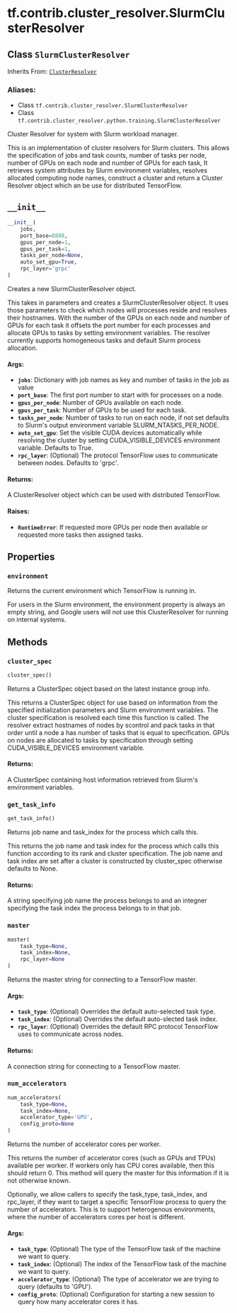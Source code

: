 <div itemscope itemtype="http://developers.google.com/ReferenceObject">
<meta itemprop="name" content="tf.contrib.cluster_resolver.SlurmClusterResolver" />
<meta itemprop="path" content="Stable" />
<meta itemprop="property" content="environment"/>
<meta itemprop="property" content="__init__"/>
<meta itemprop="property" content="cluster_spec"/>
<meta itemprop="property" content="get_task_info"/>
<meta itemprop="property" content="master"/>
<meta itemprop="property" content="num_accelerators"/>
</div>

# tf.contrib.cluster_resolver.SlurmClusterResolver

## Class `SlurmClusterResolver`

Inherits From: [`ClusterResolver`](../../../tf/contrib/cluster_resolver/ClusterResolver.md)

### Aliases:

* Class `tf.contrib.cluster_resolver.SlurmClusterResolver`
* Class `tf.contrib.cluster_resolver.python.training.SlurmClusterResolver`

Cluster Resolver for system with Slurm workload manager.

This is an implementation of cluster resolvers for Slurm clusters. This allows
the specification of jobs and task counts, number of tasks per node, number of
GPUs on each node and number of GPUs for each task, It retrieves system
attributes by Slurm environment variables, resolves allocated computing node
names, construct a cluster and return a Cluster Resolver object which an be
use for distributed TensorFlow.

<h2 id="__init__"><code>__init__</code></h2>

``` python
__init__(
    jobs,
    port_base=8888,
    gpus_per_node=1,
    gpus_per_task=1,
    tasks_per_node=None,
    auto_set_gpu=True,
    rpc_layer='grpc'
)
```

Creates a new SlurmClusterResolver object.

This takes in parameters and creates a SlurmClusterResolver object. It uses
those parameters to check which nodes will processes reside and resolves
their hostnames. With the number of the GPUs on each node and number of GPUs
for each task it offsets the port number for each processes and allocate
GPUs to tasks by setting environment variables. The resolver currently
supports homogeneous tasks and default Slurm process allocation.

#### Args:

* <b>`jobs`</b>: Dictionary with job names as key and number of tasks in the job as
    value
* <b>`port_base`</b>: The first port number to start with for processes on a node.
* <b>`gpus_per_node`</b>: Number of GPUs available on each node.
* <b>`gpus_per_task`</b>: Number of GPUs to be used for each task.
* <b>`tasks_per_node`</b>: Number of tasks to run on each node, if not set defaults
    to Slurm's output environment variable SLURM_NTASKS_PER_NODE.
* <b>`auto_set_gpu`</b>: Set the visible CUDA devices automatically while resolving
    the cluster by setting CUDA_VISIBLE_DEVICES environment variable.
    Defaults to True.
* <b>`rpc_layer`</b>: (Optional) The protocol TensorFlow uses to communicate between
    nodes. Defaults to 'grpc'.


#### Returns:

A ClusterResolver object which can be used with distributed TensorFlow.


#### Raises:

* <b>`RuntimeError`</b>: If requested more GPUs per node then available or requested
  more tasks then assigned tasks.



## Properties

<h3 id="environment"><code>environment</code></h3>

Returns the current environment which TensorFlow is running in.

For users in the Slurm environment, the environment property is always an
empty string, and Google users will not use this ClusterResolver for running
on internal systems.



## Methods

<h3 id="cluster_spec"><code>cluster_spec</code></h3>

``` python
cluster_spec()
```

Returns a ClusterSpec object based on the latest instance group info.

This returns a ClusterSpec object for use based on information from the
specified initialization parameters and Slurm environment variables. The
cluster specification is resolved each time this function is called. The
resolver extract hostnames of nodes by scontrol and pack tasks in that
order until a node a has number of tasks that is equal to specification.
GPUs on nodes are allocated to tasks by specification through setting
CUDA_VISIBLE_DEVICES environment variable.

#### Returns:

A ClusterSpec containing host information retrieved from Slurm's
  environment variables.

<h3 id="get_task_info"><code>get_task_info</code></h3>

``` python
get_task_info()
```

Returns job name and task_index for the process which calls this.

This returns the job name and task index for the process which calls this
function according to its rank and cluster specification. The job name and
task index are set after a cluster is constructed by cluster_spec otherwise
defaults to None.

#### Returns:

A string specifying job name the process belongs to and an integner
  specifying the task index the process belongs to in that job.

<h3 id="master"><code>master</code></h3>

``` python
master(
    task_type=None,
    task_index=None,
    rpc_layer=None
)
```

Returns the master string for connecting to a TensorFlow master.

#### Args:

* <b>`task_type`</b>: (Optional) Overrides the default auto-selected task type.
* <b>`task_index`</b>: (Optional) Overrides the default auto-slected task index.
* <b>`rpc_layer`</b>: (Optional) Overrides the default RPC protocol TensorFlow uses
    to communicate across nodes.


#### Returns:

A connection string for connecting to a TensorFlow master.

<h3 id="num_accelerators"><code>num_accelerators</code></h3>

``` python
num_accelerators(
    task_type=None,
    task_index=None,
    accelerator_type='GPU',
    config_proto=None
)
```

Returns the number of accelerator cores per worker.

This returns the number of accelerator cores (such as GPUs and TPUs)
available per worker. If workers only has CPU cores available, then this
should return 0. This method will query the master for this information
if it is not otherwise known.

Optionally, we allow callers to specify the task_type, task_index, and
rpc_layer, if they want to target a specific TensorFlow process to query
the number of accelerators. This is to support heterogenous environments,
where the number of accelerators cores per host is different.

#### Args:

* <b>`task_type`</b>: (Optional) The type of the TensorFlow task of the machine we
    want to query.
* <b>`task_index`</b>: (Optional) The index of the TensorFlow task of the machine we
    want to query.
* <b>`accelerator_type`</b>: (Optional) The type of accelerator we are trying to
    query (defaults to 'GPU').
* <b>`config_proto`</b>: (Optional) Configuration for starting a new session to
    query how many accelerator cores it has.



